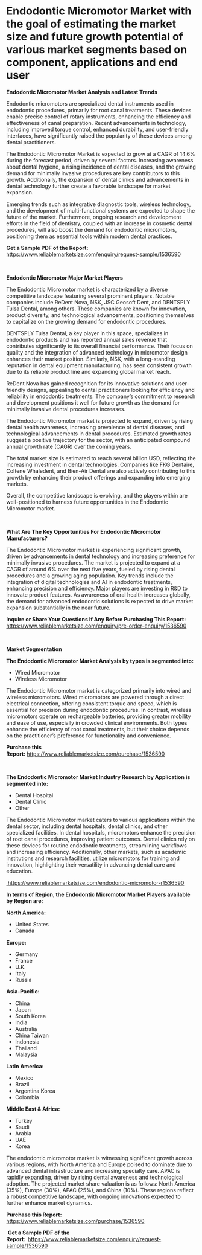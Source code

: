 <p><h1>Endodontic Micromotor Market with the goal of estimating the market size and future growth potential of various market segments based on component, applications and end user</h1></p><p><strong>Endodontic Micromotor Market Analysis and Latest Trends</strong></p>
<p><p>Endodontic micromotors are specialized dental instruments used in endodontic procedures, primarily for root canal treatments. These devices enable precise control of rotary instruments, enhancing the efficiency and effectiveness of canal preparation. Recent advancements in technology, including improved torque control, enhanced durability, and user-friendly interfaces, have significantly raised the popularity of these devices among dental practitioners.</p><p>The Endodontic Micromotor Market is expected to grow at a CAGR of 14.6% during the forecast period, driven by several factors. Increasing awareness about dental hygiene, a rising incidence of dental diseases, and the growing demand for minimally invasive procedures are key contributors to this growth. Additionally, the expansion of dental clinics and advancements in dental technology further create a favorable landscape for market expansion.</p><p>Emerging trends such as integrative diagnostic tools, wireless technology, and the development of multi-functional systems are expected to shape the future of the market. Furthermore, ongoing research and development efforts in the field of dentistry, coupled with an increase in cosmetic dental procedures, will also boost the demand for endodontic micromotors, positioning them as essential tools within modern dental practices.</p></p>
<p><strong>Get a Sample PDF of the Report:&nbsp;</strong> <a href="https://www.reliablemarketsize.com/enquiry/request-sample/1536590?utm_campaign=2113&utm_medium=2&utm_source=Github&utm_content=ia&utm_term=13042025&utm_id=endodontic-micromotor">https://www.reliablemarketsize.com/enquiry/request-sample/1536590</a></p>
<p>&nbsp;</p>
<p><strong>Endodontic Micromotor Major Market Players</strong></p>
<p><p>The Endodontic Micromotor market is characterized by a diverse competitive landscape featuring several prominent players. Notable companies include ReDent Nova, NSK, JSC Geosoft Dent, and DENTSPLY Tulsa Dental, among others. These companies are known for innovation, product diversity, and technological advancements, positioning themselves to capitalize on the growing demand for endodontic procedures.</p><p>DENTSPLY Tulsa Dental, a key player in this space, specializes in endodontic products and has reported annual sales revenue that contributes significantly to its overall financial performance. Their focus on quality and the integration of advanced technology in micromotor design enhances their market position. Similarly, NSK, with a long-standing reputation in dental equipment manufacturing, has seen consistent growth due to its reliable product line and expanding global market reach.</p><p>ReDent Nova has gained recognition for its innovative solutions and user-friendly designs, appealing to dental practitioners looking for efficiency and reliability in endodontic treatments. The company’s commitment to research and development positions it well for future growth as the demand for minimally invasive dental procedures increases.</p><p>The Endodontic Micromotor market is projected to expand, driven by rising dental health awareness, increasing prevalence of dental diseases, and technological advancements in dental procedures. Estimated growth rates suggest a positive trajectory for the sector, with an anticipated compound annual growth rate (CAGR) over the coming years.</p><p>The total market size is estimated to reach several billion USD, reflecting the increasing investment in dental technologies. Companies like FKG Dentaire, Coltene Whaledent, and Bien-Air Dental are also actively contributing to this growth by enhancing their product offerings and expanding into emerging markets.</p><p>Overall, the competitive landscape is evolving, and the players within are well-positioned to harness future opportunities in the Endodontic Micromotor market.</p></p>
<p>&nbsp;</p>
<p><strong>What Are The Key Opportunities For Endodontic Micromotor Manufacturers?</strong></p>
<p><p>The Endodontic Micromotor market is experiencing significant growth, driven by advancements in dental technology and increasing preference for minimally invasive procedures. The market is projected to expand at a CAGR of around 6% over the next five years, fueled by rising dental procedures and a growing aging population. Key trends include the integration of digital technologies and AI in endodontic treatments, enhancing precision and efficiency. Major players are investing in R&D to innovate product features. As awareness of oral health increases globally, the demand for advanced endodontic solutions is expected to drive market expansion substantially in the near future.</p></p>
<p><strong>Inquire or Share Your Questions If Any Before Purchasing This Report:</strong> <a href="https://www.reliablemarketsize.com/enquiry/pre-order-enquiry/1536590?utm_campaign=2113&utm_medium=2&utm_source=Github&utm_content=ia&utm_term=13042025&utm_id=endodontic-micromotor">https://www.reliablemarketsize.com/enquiry/pre-order-enquiry/1536590</a></p>
<p>&nbsp;</p>
<p><strong>Market Segmentation</strong></p>
<p><strong>The Endodontic Micromotor Market Analysis by types is segmented into:</strong></p>
<p><ul><li>Wired Micromotor</li><li>Wireless Micromotor</li></ul></p>
<p><p>The Endodontic Micromotor market is categorized primarily into wired and wireless micromotors. Wired micromotors are powered through a direct electrical connection, offering consistent torque and speed, which is essential for precision during endodontic procedures. In contrast, wireless micromotors operate on rechargeable batteries, providing greater mobility and ease of use, especially in crowded clinical environments. Both types enhance the efficiency of root canal treatments, but their choice depends on the practitioner’s preference for functionality and convenience.</p></p>
<p><strong>Purchase this Report:&nbsp;</strong><a href="https://www.reliablemarketsize.com/purchase/1536590?utm_campaign=2113&utm_medium=2&utm_source=Github&utm_content=ia&utm_term=13042025&utm_id=endodontic-micromotor">https://www.reliablemarketsize.com/purchase/1536590</a></p>
<p>&nbsp;</p>
<p><strong>The Endodontic Micromotor Market Industry Research by Application is segmented into:</strong></p>
<p><ul><li>Dental Hospital</li><li>Dental Clinic</li><li>Other</li></ul></p>
<p><p>The Endodontic Micromotor market caters to various applications within the dental sector, including dental hospitals, dental clinics, and other specialized facilities. In dental hospitals, micromotors enhance the precision of root canal procedures, improving patient outcomes. Dental clinics rely on these devices for routine endodontic treatments, streamlining workflows and increasing efficiency. Additionally, other markets, such as academic institutions and research facilities, utilize micromotors for training and innovation, highlighting their versatility in advancing dental care and education.</p></p>
<p><a href="https://www.reliablemarketsize.com/endodontic-micromotor-r1536590?utm_campaign=2113&utm_medium=2&utm_source=Github&utm_content=ia&utm_term=13042025&utm_id=endodontic-micromotor">&nbsp;https://www.reliablemarketsize.com/endodontic-micromotor-r1536590</a></p>
<p><strong>In terms of Region, the Endodontic Micromotor Market Players available by Region are:</strong></p>
<p>
    <p> <strong> North America: </strong>
        <ul>
            <li>United States</li>
            <li>Canada</li>
        </ul>
        </p> 
    <p> <strong> Europe: </strong>
        <ul>
            <li>Germany</li>
            <li>France</li>
            <li>U.K.</li>
            <li>Italy</li>
            <li>Russia</li>
        </ul>
        </p> 
    <p> <strong> Asia-Pacific: </strong>
        <ul>
            <li>China</li>
            <li>Japan</li>
            <li>South Korea</li>
            <li>India</li>
            <li>Australia</li>
            <li>China Taiwan</li>
            <li>Indonesia</li>
            <li>Thailand</li>
            <li>Malaysia</li>
        </ul>
        </p> 
    <p> <strong> Latin America: </strong>
        <ul>
            <li>Mexico</li>
            <li>Brazil</li>
            <li>Argentina Korea</li>
            <li>Colombia</li>
        </ul>
        </p> 
    <p> <strong> Middle East & Africa: </strong>
        <ul>
            <li>Turkey</li>
            <li>Saudi</li>
            <li>Arabia</li>
            <li>UAE</li>
            <li>Korea</li>
        </ul>
    </p>
    </p>
<p><p>The endodontic micromotor market is witnessing significant growth across various regions, with North America and Europe poised to dominate due to advanced dental infrastructure and increasing specialty care. APAC is rapidly expanding, driven by rising dental awareness and technological adoption. The projected market share valuation is as follows: North America (35%), Europe (30%), APAC (25%), and China (10%). These regions reflect a robust competitive landscape, with ongoing innovations expected to further enhance market dynamics.</p></p>
<p><strong>Purchase this Report: </strong><a href="https://www.reliablemarketsize.com/purchase/1536590?utm_campaign=2113&utm_medium=2&utm_source=Github&utm_content=ia&utm_term=13042025&utm_id=endodontic-micromotor">https://www.reliablemarketsize.com/purchase/1536590</a></p>
<p>&nbsp;<strong>Get a Sample PDF of the Report:&nbsp;&nbsp;</strong><a href="https://www.reliablemarketsize.com/enquiry/request-sample/1536590?utm_campaign=2113&utm_medium=2&utm_source=Github&utm_content=ia&utm_term=13042025&utm_id=endodontic-micromotor">https://www.reliablemarketsize.com/enquiry/request-sample/1536590</a></p>
<p><strong></strong></p>
<p><p></p><p></p><p></p></p>